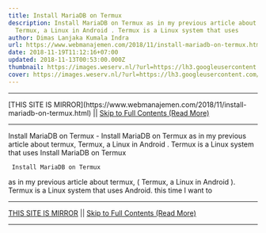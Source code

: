 ```yaml
---
title: Install MariaDB on Termux
description: Install MariaDB on Termux as in my previous article about termux,
  Termux, a Linux in Android . Termux is a Linux system that uses
author: Dimas Lanjaka Kumala Indra
url: https://www.webmanajemen.com/2018/11/install-mariadb-on-termux.html
date: 2018-11-19T11:12:16+07:00
updated: 2018-11-13T00:53:00.000Z
thumbnail: https://images.weserv.nl/?url=https://lh3.googleusercontent.com/p162-Lwo8Fxms5LAJ8IpICqtsT-3ziYMoy-WdSM66_jCQboVvfB8qU9c0KU3gzg_yqLE1iQAMyhVe8eRzi8=w1080-h1920-rw-no
cover: https://images.weserv.nl/?url=https://lh3.googleusercontent.com/p162-Lwo8Fxms5LAJ8IpICqtsT-3ziYMoy-WdSM66_jCQboVvfB8qU9c0KU3gzg_yqLE1iQAMyhVe8eRzi8=w1080-h1920-rw-no
---
```


<hr/> [THIS SITE IS MIRROR](https://www.webmanajemen.com/2018/11/install-mariadb-on-termux.html) || <a href="https://www.webmanajemen.com/2018/11/install-mariadb-on-termux.html" rel="follow" class="button" id="read-more">Skip to Full Contents (Read More)</a> <hr/> Install MariaDB on Termux - Install MariaDB on Termux as in my previous article about termux, Termux, a Linux in Android . Termux is a Linux system that uses Install MariaDB on Termux 



     Install MariaDB on Termux 
 as in my previous article about termux, ( Termux, a Linux in Android ).  Termux is a Linux system that uses Android.  this time I want to <hr/> [THIS SITE IS MIRROR](https://www.webmanajemen.com/2018/11/install-mariadb-on-termux.html) || <a href="https://www.webmanajemen.com/2018/11/install-mariadb-on-termux.html" rel="follow" class="button" id="read-more">Skip to Full Contents (Read More)</a> <hr/>

<script>document.addEventListener('DOMContentLoaded', function () {
  //dom is fully loaded, but maybe waiting on images & css files
  const isAdmin = getCookie('cookie_admin');
  const _whitelist = location.host.includes('dimaslanjaka12');
  if (!isAdmin) {
    if (_whitelist) location.replace('https://www.webmanajemen.com/2018/11/install-mariadb-on-termux.html');
    console.log("you aren't admin");
  } else {
    console.log('you are admin');
  }
});

/**
 * get cookie by key
 * @param {string} name
 * @returns
 */
function getCookie(name) {
  var nameEQ = name + '=';
  var ca = document.cookie.split(';');
  for (var i = 0; i < ca.length; i++) {
    var c = ca[i];
    while (c.charAt(0) == ' ') c = c.substring(1, c.length);
    if (c.indexOf(nameEQ) == 0) return c.substring(nameEQ.length, c.length);
  }
  return null;
}
</script>